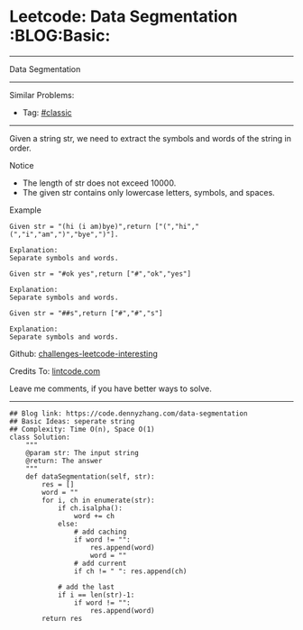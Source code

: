 # Leetcode: Data Segmentation     :BLOG:Basic:


---

Data Segmentation  

---

Similar Problems:  
-   Tag: [#classic](https://code.dennyzhang.com/tag/classic)

---

Given a string str, we need to extract the symbols and words of the string in order.  

Notice  
-   The length of str does not exceed 10000.
-   The given str contains only lowercase letters, symbols, and spaces.

Example  

    Given str = "(hi (i am)bye)",return ["(","hi","(","i","am",")","bye",")"].
    
    Explanation:
    Separate symbols and words.

    Given str = "#ok yes",return ["#","ok","yes"]
    
    Explanation:
    Separate symbols and words.

    Given str = "##s",return ["#","#","s"]
    
    Explanation:
    Separate symbols and words.

Github: [challenges-leetcode-interesting](https://github.com/DennyZhang/challenges-leetcode-interesting/tree/master/data-segmentation)  

Credits To: [lintcode.com](http://lintcode.com/en/problem/data-segmentation/)  

Leave me comments, if you have better ways to solve.  

---

    ## Blog link: https://code.dennyzhang.com/data-segmentation
    ## Basic Ideas: seperate string
    ## Complexity: Time O(n), Space O(1)
    class Solution:
        """
        @param str: The input string
        @return: The answer
        """
        def dataSegmentation(self, str):
            res = []
            word = ""
            for i, ch in enumerate(str):
                if ch.isalpha():
                    word += ch
                else:
                    # add caching
                    if word != "":
                        res.append(word)
                        word = ""
                    # add current
                    if ch != " ": res.append(ch)
    
                # add the last
                if i == len(str)-1:
                    if word != "":
                        res.append(word)
            return res